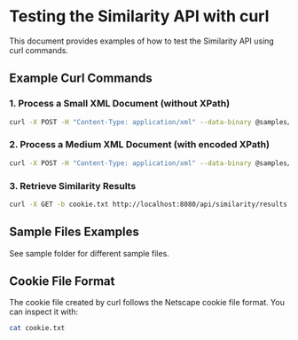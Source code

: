 # Testing the Similarity API with curl

This document provides examples of how to test the Similarity API using curl commands.

## Example Curl Commands

### 1. Process a Small XML Document (without XPath)

```bash
curl -X POST -H "Content-Type: application/xml" --data-binary @samples/sample_s.dita http://localhost:8080/api/similarity -c cookie.txt
```

### 2. Process a Medium XML Document (with encoded XPath)

```bash
curl -X POST -H "Content-Type: application/xml" --data-binary @samples/sample_m.dita 'http://localhost:8080/api/similarity?elements=title' -c cookie.txt
```

### 3. Retrieve Similarity Results

```bash
curl -X GET -b cookie.txt http://localhost:8080/api/similarity/results
```

## Sample Files Examples

See sample folder for different sample files.

## Cookie File Format

The cookie file created by curl follows the Netscape cookie file format. You can inspect it with:

```bash
cat cookie.txt
```